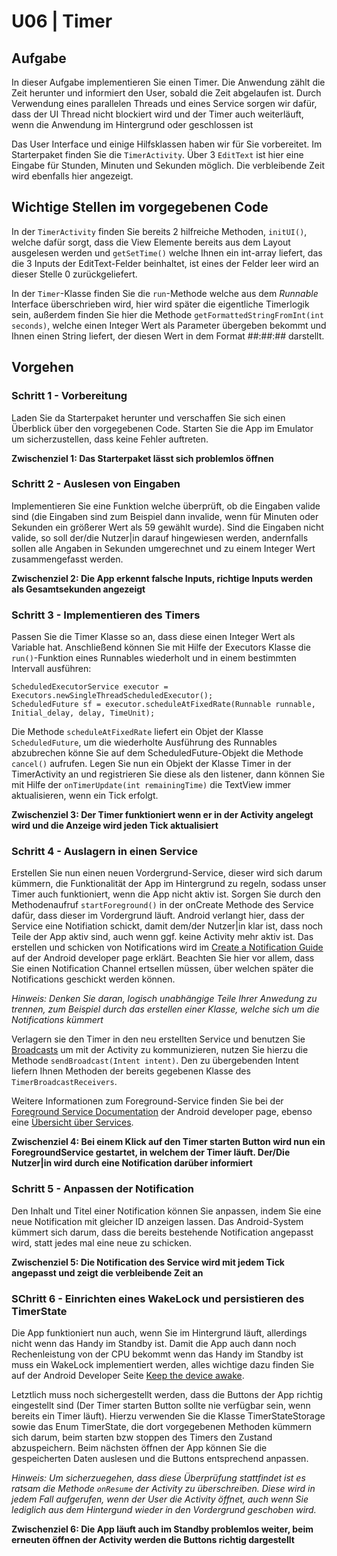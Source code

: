 # U06 | Timer

## Aufgabe

In dieser Aufgabe implementieren Sie einen Timer. Die Anwendung zählt die Zeit herunter und informiert den User, sobald die Zeit abgelaufen ist. Durch Verwendung eines parallelen Threads und eines Service sorgen wir dafür, dass der UI Thread nicht blockiert wird und der Timer auch weiterläuft, wenn die Anwendung im Hintergrund oder geschlossen ist

Das User Interface und einige Hilfsklassen haben wir für Sie vorbereitet. Im Starterpaket finden Sie die `TimerActivity`. Über 3 `EditText` ist hier eine Eingabe für Stunden, Minuten und Sekunden möglich. Die verbleibende Zeit wird ebenfalls hier angezeigt.

## Wichtige Stellen im vorgegebenen Code

In der `TimerActivity` finden Sie bereits 2 hilfreiche Methoden, `initUI()`, welche dafür sorgt, dass die View Elemente bereits aus dem Layout ausgelesen werden und `getSetTime()` welche Ihnen ein int-array liefert, das die 3 Inputs der EditText-Felder beinhaltet, ist eines der Felder leer wird an dieser Stelle 0 zurückgeliefert.

In der `Timer`-Klasse finden Sie die `run`-Methode welche aus dem _Runnable_ Interface überschrieben wird, hier wird später die eigentliche Timerlogik sein, außerdem finden Sie hier die Methode `getFormattedStringFromInt(int seconds)`, welche einen Integer Wert als Parameter übergeben bekommt und Ihnen einen String liefert, der diesen Wert in dem Format ##:##:## darstellt. 

## Vorgehen

### Schritt 1 - Vorbereitung

Laden Sie da Starterpaket herunter und verschaffen Sie sich einen Überblick über den vorgegebenen Code. Starten Sie die App im Emulator um sicherzustellen, dass keine Fehler auftreten.

**Zwischenziel 1: Das Starterpaket lässt sich problemlos öffnen**

### Schritt 2 - Auslesen von Eingaben

Implementieren Sie eine Funktion welche überprüft, ob die Eingaben valide sind (die Eingaben sind zum Beispiel dann invalide, wenn für Minuten oder Sekunden ein größerer Wert als 59 gewählt wurde). Sind die Eingaben nicht valide, so soll der/die Nutzer|in darauf hingewiesen werden, andernfalls sollen alle Angaben in Sekunden umgerechnet und zu einem Integer Wert zusammengefasst werden.

**Zwischenziel 2: Die App erkennt falsche Inputs, richtige Inputs werden als Gesamtsekunden angezeigt**

### Schritt 3 - Implementieren des Timers

Passen Sie die Timer Klasse so an, dass diese einen Integer Wert als Variable hat. Anschließend können Sie mit Hilfe der Executors Klasse die `run()`-Funktion eines Runnables wiederholt und in einem bestimmten Intervall ausführen:
```
ScheduledExecutorService executor = Executors.newSingleThreadScheduledExecutor();
ScheduledFuture sf = executor.scheduleAtFixedRate(Runnable runnable, Initial_delay, delay, TimeUnit);

```
Die Methode `scheduleAtFixedRate` liefert ein Objet der Klasse `ScheduledFuture`, um die wiederholte Ausführung des Runnables abzubrechen könne Sie auf dem ScheduledFuture-Objekt die Methode `cancel()` aufrufen.
Legen Sie nun ein Objekt der Klasse Timer in der TimerActivity an und registrieren Sie diese als den listener, dann können Sie mit Hilfe der `onTimerUpdate(int remainingTime)` die TextView immer aktualisieren, wenn ein Tick erfolgt.

**Zwischenziel 3: Der Timer funktioniert wenn er in der Activity angelegt wird und die Anzeige wird jeden Tick aktualisiert**

### Schritt 4 - Auslagern in einen Service

Erstellen Sie nun einen neuen Vordergrund-Service, dieser wird sich darum kümmern, die Funktionalität der App im Hintergrund zu regeln, sodass unser Timer auch funktioniert, wenn die App nicht aktiv ist. Sorgen Sie durch den Methodenaufruf `startForeground()` in der onCreate Methode des Service dafür, dass dieser im Vordergrund läuft. Android verlangt hier, dass der Service eine Notifiation schickt, damit dem/der Nutzer|in klar ist, dass noch Teile der App aktiv sind, auch wenn ggf. keine Activity mehr aktiv ist. Das erstellen und schicken von Notifications wird im [Create a Notification Guide](https://developer.android.com/training/notify-user/build-notification) auf der Android developer page erklärt. Beachten Sie hier vor allem, dass Sie einen Notification Channel ertsellen müssen, über welchen später die Notifications geschickt werden können. 

_Hinweis: Denken Sie daran, logisch unabhängige Teile Ihrer Anwedung zu trennen, zum Beispiel durch das erstellen einer Klasse, welche sich um die Notifications kümmert_


Verlagern sie den Timer in den neu erstellten Service und benutzen Sie [Broadcasts](https://developer.android.com/guide/components/broadcasts#context-registered-receivers) um mit der Activity zu kommunizieren, nutzen Sie hierzu die Methode `sendBroadcast(Intent intent)`. Den zu übergebenden Intent liefern Ihnen Methoden der bereits gegebenen Klasse des `TimerBroadcastReceivers`.

Weitere Informationen zum Foreground-Service finden Sie bei der [Foreground Service Documentation](https://developer.android.com/guide/components/foreground-services) der Android developer page, ebenso eine [Übersicht über Services](https://developer.android.com/guide/components/services).

**Zwischenziel 4: Bei einem Klick auf den Timer starten Button wird nun ein ForegroundService gestartet, in welchem der Timer läuft. Der/Die Nutzer|in wird durch eine Notification darüber informiert**

### Schritt 5 - Anpassen der Notification

Den Inhalt und Titel einer Notification können Sie anpassen, indem Sie eine neue Notification mit gleicher ID anzeigen lassen. Das Android-System kümmert sich darum, dass die bereits bestehende Notification angepasst wird, statt jedes mal eine neue zu schicken.

**Zwischenziel 5: Die Notification des Service wird mit jedem Tick angepasst und zeigt die verbleibende Zeit an**

### SChritt 6 - Einrichten eines WakeLock und persistieren des TimerState

Die App funktioniert nun auch, wenn Sie im Hintergrund läuft, allerdings nicht wenn das Handy im Standby ist. Damit die App auch dann noch Rechenleistung von der CPU bekommt wenn das Handy im Standby ist muss ein WakeLock implementiert werden, alles wichtige dazu finden Sie auf der Android Developer Seite [Keep the device awake](https://developer.android.com/training/scheduling/wakelock#cpu).

Letztlich muss noch sichergestellt werden, dass die Buttons der App richtig eingestellt sind (Der Timer starten Button sollte nie verfügbar sein, wenn bereits ein Timer läuft). Hierzu verwenden Sie die Klasse TimerStateStorage sowie das Enum TimerState, die dort vorgegebenen Methoden kümmern sich darum, beim starten bzw stoppen des Timers den Zustand abzuspeichern. Beim nächsten öffnen der App können Sie die gespeicherten Daten auslesen und die Buttons entsprechend anpassen.

_Hinweis: Um sicherzuegehen, dass diese Überprüfung stattfindet ist es ratsam die Methode `onResume` der Activity zu überschreiben. Diese wird in jedem Fall aufgerufen, wenn der User die Activity öffnet, auch wenn Sie lediglich aus dem Hintergund wieder in den Vordergrund geschoben wird._

**Zwischenziel 6: Die App läuft auch im Standby problemlos weiter, beim erneuten öffnen der Activity werden die Buttons richtig dargestellt**
